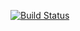 [![Build Status](https://travis-ci.org/EfimRyabyshev/lab6.svg?branch=master)](https://travis-ci.org/EfimRyabyshev/lab6)
